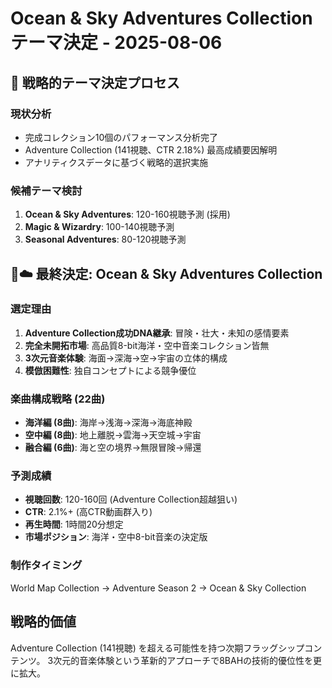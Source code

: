 # Ocean & Sky Adventures Collection テーマ決定 - 2025-08-06

## 🚀 戦略的テーマ決定プロセス

### 現状分析
- 完成コレクション10個のパフォーマンス分析完了
- Adventure Collection (141視聴、CTR 2.18%) 最高成績要因解明
- アナリティクスデータに基づく戦略的選択実施

### 候補テーマ検討
1. **Ocean & Sky Adventures**: 120-160視聴予測 (採用)
2. **Magic & Wizardry**: 100-140視聴予測
3. **Seasonal Adventures**: 80-120視聴予測

## 🌊☁️ 最終決定: Ocean & Sky Adventures Collection

### 選定理由
1. **Adventure Collection成功DNA継承**: 冒険・壮大・未知の感情要素
2. **完全未開拓市場**: 高品質8-bit海洋・空中音楽コレクション皆無
3. **3次元音楽体験**: 海面→深海→空→宇宙の立体的構成
4. **模倣困難性**: 独自コンセプトによる競争優位

### 楽曲構成戦略 (22曲)
- **海洋編 (8曲)**: 海岸→浅海→深海→海底神殿
- **空中編 (8曲)**: 地上離脱→雲海→天空城→宇宙  
- **融合編 (6曲)**: 海と空の境界→無限冒険→帰還

### 予測成績
- **視聴回数**: 120-160回 (Adventure Collection超越狙い)
- **CTR**: 2.1%+ (高CTR動画群入り)
- **再生時間**: 1時間20分想定
- **市場ポジション**: 海洋・空中8-bit音楽の決定版

### 制作タイミング
World Map Collection → Adventure Season 2 → Ocean & Sky Collection

## 戦略的価値
Adventure Collection (141視聴) を超える可能性を持つ次期フラッグシップコンテンツ。
3次元的音楽体験という革新的アプローチで8BAHの技術的優位性を更に拡大。